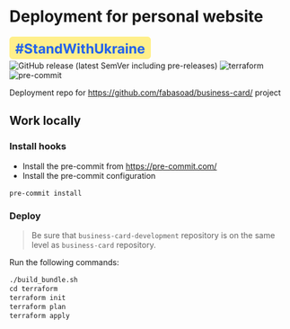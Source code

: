# Deployment for personal website

[![Stand With Ukraine](https://raw.githubusercontent.com/vshymanskyy/StandWithUkraine/main/badges/StandWithUkraine.svg)](https://stand-with-ukraine.pp.ua)
![GitHub release (latest SemVer including pre-releases)](https://img.shields.io/github/v/release/fabasoad/business-card-deployment?include_prereleases)
![terraform](https://github.com/fabasoad/business-card-deployment/actions/workflows/terraform.yml/badge.svg)
![pre-commit](https://github.com/fabasoad/business-card-deployment/actions/workflows/pre-commit.yml/badge.svg)

Deployment repo for <https://github.com/fabasoad/business-card/> project

## Work locally

### Install hooks

- Install the pre-commit from <https://pre-commit.com/>
- Install the pre-commit configuration

```shell
pre-commit install
```

### Deploy

> Be sure that `business-card-development` repository is on the same level as
> `business-card` repository.

Run the following commands:

```shell
./build_bundle.sh
cd terraform
terraform init
terraform plan
terraform apply
```
